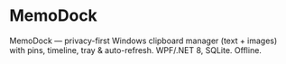 # MemoDock
MemoDock — privacy-first Windows clipboard manager (text + images) with pins, timeline, tray &amp; auto-refresh. WPF/.NET 8, SQLite. Offline.
